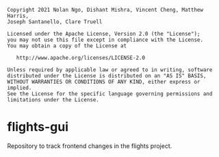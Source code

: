 
    Copyright 2021 Nolan Ngo, Dishant Mishra, Vincent Cheng, Matthew Harris, 
    Joseph Santanello, Clare Truell

    Licensed under the Apache License, Version 2.0 (the "License");
    you may not use this file except in compliance with the License.
    You may obtain a copy of the License at

       http://www.apache.org/licenses/LICENSE-2.0

    Unless required by applicable law or agreed to in writing, software
    distributed under the License is distributed on an "AS IS" BASIS,
    WITHOUT WARRANTIES OR CONDITIONS OF ANY KIND, either express or implied.
    See the License for the specific language governing permissions and
    limitations under the License.

# flights-gui
Repository to track frontend changes in the flights project.
